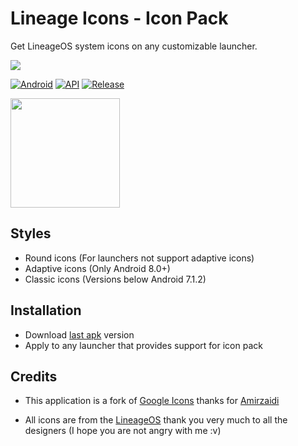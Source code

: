 # Lineage Icons - Icon Pack
Get LineageOS system icons on any customizable launcher.

![](https://i.imgur.com/1L3EeLE.png)

[![Android](https://img.shields.io/badge/Platform-Android-green.svg?style=flat-square)](https://www.android.com) [![API](https://img.shields.io/badge/API-21%2B-orange.svg?logo=android&style=flat-square)](https://developer.android.com/studio/releases/platforms) [![Release](https://img.shields.io/github/v/release/WSTxda/Lineage-Icons?style=flat-square)](https://github.com/WSTxda/Lineage-Icons/releases)

<p align="vertical"><a href="https://bit.ly/2lV0E6u"><img src="https://github.com/aha999/DonateButtons/blob/1371730702589476cbd31790685ded66857a1f08/Paypal.png" width="175"></a></p>

## Styles
- Round icons (For launchers not support adaptive icons)
- Adaptive icons (Only Android 8.0+)
- Classic icons (Versions below Android 7.1.2)

## Installation 
- Download [last apk](https://github.com/WSTxda/Lineage-Icons/releases) version
- Apply to any launcher that provides support for icon pack

## Credits
- This application is a fork of [Google Icons](https://github.com/amirzaidi/GoogleIcons) thanks for [Amirzaidi](https://github.com/amirzaidi)

- All icons are from the [LineageOS](https://lineageos.org) thank you very much to all the designers (I hope you are not angry with me :v)
